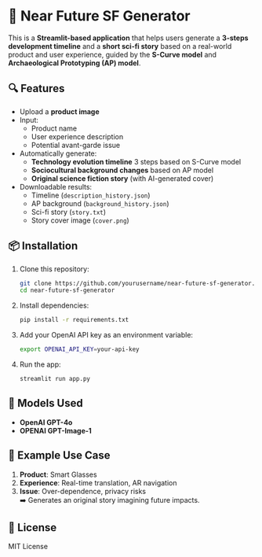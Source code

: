 # 🚀 Near Future SF Generator

This is a **Streamlit-based application** that helps users generate a **3-steps development timeline** and a **short sci-fi story** based on a real-world product and user experience, guided by the **S-Curve model** and **Archaeological Prototyping (AP) model**.

## 🔍 Features

- Upload a **product image**
- Input:
  - Product name
  - User experience description
  - Potential avant-garde issue
- Automatically generate:
  - **Technology evolution timeline** 3 steps based on S-Curve model
  - **Sociocultural background changes** based on AP model
  - **Original science fiction story** (with AI-generated cover)
- Downloadable results:
  - Timeline (`description_history.json`)
  - AP background (`background_history.json`)
  - Sci-fi story (`story.txt`)
  - Story cover image (`cover.png`)


## 📦 Installation

1. Clone this repository:
   ```bash
   git clone https://github.com/yourusername/near-future-sf-generator.git
   cd near-future-sf-generator
   ```

2. Install dependencies:
   ```bash
   pip install -r requirements.txt
   ```

3. Add your OpenAI API key as an environment variable:
   ```bash
   export OPENAI_API_KEY=your-api-key
   ```

4. Run the app:
   ```bash
   streamlit run app.py
   ```

## 🧠 Models Used

- **OpenAI GPT-4o**
- **OPENAI GPT-Image-1**


## 🧪 Example Use Case

1. **Product**: Smart Glasses  
2. **Experience**: Real-time translation, AR navigation  
3. **Issue**: Over-dependence, privacy risks  
➡️ Generates an original story imagining future impacts.

## 📜 License

MIT License
